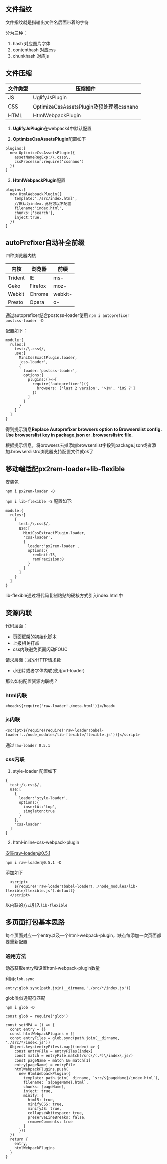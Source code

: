 ## 文件指纹
文件指纹就是指输出文件名后面带着的字符

分为三种：
1. hash 对应图片字体
2. contenthash 对应css
3. chunkhash 对应js

## 文件压缩
| 文件类型 | 压缩插件                                 |
| -------- | ---------------------------------------- |
| JS       | UglifyJsPlugin                           |
| CSS      | OptimizeCssAssetsPlugin及预处理器cssnano |
| HTML     | HtmlWebpackPlugin                        |

1. **UglifyJsPlugin**在webpack4中默认配置

2. **OptimizeCssAssetsPlugin**配置如下
```
plugins:[
  new OptimizeCssAssetsPlugin({
    assetNameRegExp:/\.css$\,
    cssProcessor:require('cssnano')
  })
]
```
3. **HtmlWebpackPlugin**配置
```
plugins:[
  new HtmlWebpackPlugin({
    template:'./src/index.html',
    //默认为index，此处可以不配置
    filename:'index.html',
    chunks:['search'],
    inject:true,
  })
]
```

## autoPrefixer自动补全前缀
四种浏览器内核

| 内核    | 浏览器  | 前缀    |
| ------- | ------- | ------- |
| Trident | IE      | ms-     |
| Geko    | Firefox | moz-    |
| Webkit  | Chrome  | webkit- |
| Presto  | Opera   | o-      |

通过autoprefixer结合postcss-loader使用
<code>npm i autoprefixer postcss-loader -D</code>

配置如下：
```
module:{
  rules:[
    test:/\.css$/,
    use:[
      MiniCssExactPlugin.loader,
      'css-loader',
      {
        loader:'postcss-loader',
        options:{
          plugins:()=>[
            require('autoprefixer')({
              browsers: ['last 2 version', '>1%', 'iOS 7']
            })
          ]
        }
      }
    ]
  ]
}
```

得到提示消息**Replace Autoprefixer browsers option to Browserslist config.
  Use browserslist key in package.json or .browserslistrc file.**

根据提示信息，将browsers去掉添加browserslist字段到package.json或者添加.browserslistrc浏览器支持配置文件就ok了

## 移动端适配px2rem-loader+lib-flexible
安装包

<code>npm i px2rem-loader -D</code>

<code>npm i lib-flexible -S</code>
配置如下:
```
module:{
  rules:[
    {
      test:/\.css$/,
      use:[
        MiniCssExtractPlugin.loader,
        'css-loader',
        {
          loader:'px2rem-loader',
          options:{
            remUnit:75,
            remPrecision:8
          }
        }
      ]
    }
  ]
}
```
lib-flexible通过将代码复制粘贴的硬核方式引入index.html中

## 资源内联
代码层面：
+ 页面框架的初始化脚本
+ 上报相关打点
+ css内联避免页面闪动FOUC

请求层面：减少HTTP请求数
+ 小图片或者字体内联(使用url-loader)

那么如何配置资源内联呢？
### html内联
```
<head>${require('raw-loader!./meta.html')}</head>
```
### js内联
```
<script>${require(require('raw-loader!babel-loader!../node_modules/lib-flexible/flexible.js'))}</script>
```
通过<code>raw-loader 0.5.1</code>

### css内联
1. style-loader
配置如下
```
{
  test:/\.css$/,
  use:[
    {
      loader:'style-loader',
      options:{
        insertAt:'top',
        singleton:true
      }
    },
    'css-loader'
  ]
}
```
2. html-inline-css-webpack-plugin

安装raw-loader@0.5.1
```
npm i raw-loader@0.5.1 -D
```
添加如下
```
  <script>
    ${require('raw-loader!babel-loader!../node_modules/lib-flexible/flexible.js').default}
  </script>
  ```
  以内联的方式引入<code>lib-flexible</code>


## 多页面打包基本思路
每个页面对应一个entry以及一个html-webpack-plugin，缺点每添加一次页面都要重新配置

### 通用方法
动态获取entry和设置html-webpack-plugin数量

利用<code>glob.sync</code>
```
entry:glob.sync(path.join(__dirname,'./src/*/index.js'))
```
glob类似通配符匹配

<code>npm i glob -D</code>
```
const glob = require('glob')

const setMPA = () => {
  const entry = {}
  const htmlWebpackPlugins = []
  const entryFiles = glob.sync(path.join(__dirname, './src/*/index.js'))
  Object.keys(entryFiles).map((index) => {
    const entryFile = entryFiles[index]
    const match = entryFile.match(/src\/(.*)\/index\.js/)
    const pageName = match && match[1]
    entry[pageName] = entryFile
    htmlWebpackPlugins.push(
      new HtmlWebpackPlugin({
        template: path.join(__dirname, `src/${pageName}/index.html`),
        filename: `${pageName}.html`,
        chunks: [pageName],
        inject: true,
        minify: {
          html5: true,
          minifyCSS: true,
          minifyJS: true,
          collapseWhitespace: true,
          preserveLineBreaks: false,
          removeComments: true
        }
      }))
  })
  return {
    entry,
    htmlWebpackPlugins
  }
}
```